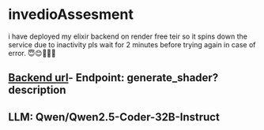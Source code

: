 # invedioAssesment

i have deployed my elixir backend on render free teir so it spins down the service due to inactivity pls wait for 2 minutes before trying again in case of error. 😇😊🙏🙏🤲

## [Backend url]( https://invedioassesment.onrender.com)- Endpoint: generate_shader?description 

## LLM: Qwen/Qwen2.5-Coder-32B-Instruct